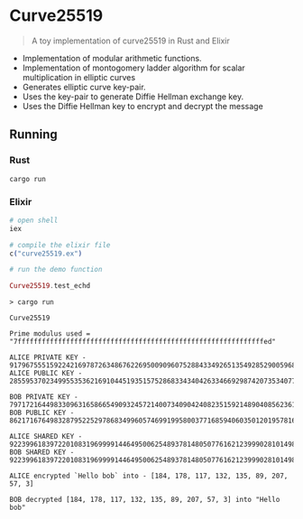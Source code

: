 # Curve25519

> A toy implementation of curve25519 in Rust and Elixir

- Implementation of modular arithmetic functions.
- Implementation of montogomery ladder algorithm for scalar multiplication in elliptic curves
- Generates elliptic curve key-pair.
- Uses the key-pair to generate Diffie Hellman exchange key.
- Uses the Diffie Hellman key to encrypt and decrypt the message

## Running

### Rust

```
cargo run
```

### Elixir

```elixir
# open shell
iex

# compile the elixir file
c("curve25519.ex")

# run the demo function

Curve25519.test_echd

```

```
> cargo run

Curve25519

Prime modulus used = "7fffffffffffffffffffffffffffffffffffffffffffffffffffffffffffffed"

ALICE PRIVATE KEY - 91796755515922421697872634867622695009096075288433492651354928529005968778609
ALICE PUBLIC KEY - 28559537023499553536216910445193515752868334340426334669298742073534077485387

BOB PRIVATE KEY - 79717216449833096316586654909324572140073409042408235159214890408562361918188
BOB PUBLIC KEY - 86217167649832879522529786834996057469919958003771685940603501201957816637503

ALICE SHARED KEY - 92239961839722010831969999144649500625489378148050776162123999028101498930260
BOB SHARED KEY - 92239961839722010831969999144649500625489378148050776162123999028101498930260

ALICE encrypted `Hello bob` into - [184, 178, 117, 132, 135, 89, 207, 57, 3]

BOB decrypted [184, 178, 117, 132, 135, 89, 207, 57, 3] into "Hello bob"

```